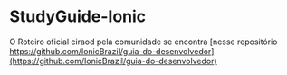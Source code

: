 # StudyGuide-Ionic
O Roteiro oficial ciraod pela comunidade se encontra [nesse repositório https://github.com/IonicBrazil/guia-do-desenvolvedor](https://github.com/IonicBrazil/guia-do-desenvolvedor)
